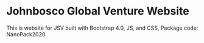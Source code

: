# Johnbosco Global Venture Website

This is website for JSV built with Bootstrap 4.0, JS, and CSS, 
Package code: NanoPack2020
